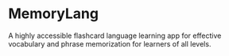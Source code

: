 # MemoryLang
A highly accessible flashcard language learning app for effective vocabulary and phrase memorization for learners of all levels.

